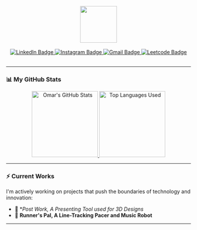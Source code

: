 <div align="center">
  
<div id="header">
<img src="https://github.com/OmarSiwy.png" width="100"/>
</div>
<br>
<div id="badges">
<a href="https://www.linkedin.com/in/omar-el-sawy/">
  <img src="https://img.shields.io/badge/LinkedIn-blue?style=for-the-badge&logo=linkedin&logoColor=white" alt="LinkedIn Badge"/>
</a>
<a href="https://www.instagram.com/omarsawe/">
  <img src="https://img.shields.io/badge/Instagram-red?style=for-the-badge&logo=instagram&logoColor=white" alt="Instagram Badge"/>
</a>
<a href="mailto:ok.elsawy@gmail.com">
  <img src="https://img.shields.io/badge/Gmail-white?style=for-the-badge&logo=gmail&logoColor=red" alt="Gmail Badge"/>
</a>
<a href="https://leetcode.com/Defrocker/">
  <img src="https://img.shields.io/badge/Leetcode-black?style=for-the-badge&logo=leetcode&logoColor=yellow" alt="Leetcode Badge"/>
</a>
</div>
<br>

---
</div>

### :bar_chart: My GitHub Stats
<div align="center">
<p>
  <a href="https://github.com/OmarSiwy/github-readme-stats">
    <img src="https://github-readme-stats.vercel.app/api?username=OmarSiwy&count_private=true&show_icons=true&theme=dark" alt="Omar's GitHub Stats" height="180"/>
  </a>
  <a href="https://github.com/OmarSiwy/github-readme-stats">
    <img src="https://github-readme-stats.vercel.app/api/top-langs/?username=OmarSiwy&layout=compact&theme=dark" alt="Top Languages Used" height="180"/>
  </a>
</p>
</div>

---

### ⚡ Current Works

I'm actively working on projects that push the boundaries of technology and innovation:

- 🌟 **Post Work, A Presenting Tool used for 3D Designs*
- 🚀 **Runner's Pal, A Line-Tracking Pacer and Music Robot**

---
